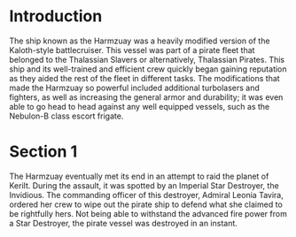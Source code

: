 # Introduction
The ship known as the Harmzuay was a heavily modified version of the Kaloth-style battlecruiser.
This vessel was part of a pirate fleet that belonged to the Thalassian Slavers or alternatively, Thalassian Pirates.
This ship and its well-trained and efficient crew quickly began gaining reputation as they aided the rest of the fleet in different tasks.
The modifications that made the Harmzuay so powerful included additional turbolasers and fighters, as well as increasing the general armor and durability; it was even able to go head to head against any well equipped vessels, such as the Nebulon-B class escort frigate.

# Section 1
The Harmzuay eventually met its end in an attempt to raid the planet of Kerilt.
During the assault, it was spotted by an Imperial Star Destroyer, the Invidious.
The commanding officer of this destroyer, Admiral Leonia Tavira, ordered her crew to wipe out the pirate ship to defend what she claimed to be rightfully hers.
Not being able to withstand the advanced fire power from a Star Destroyer, the pirate vessel was destroyed in an instant.